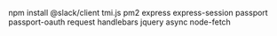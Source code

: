 npm install @slack/client tmi.js pm2 express express-session passport passport-oauth request handlebars jquery async node-fetch
